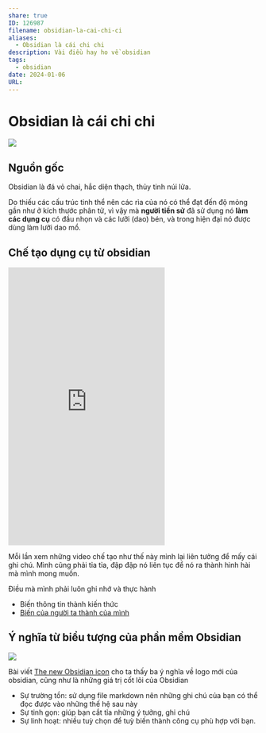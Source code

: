 ```yaml
---
share: true
ID: 126987
filename: obsidian-la-cai-chi-ci
aliases:
  - Obsidian là cái chi chi
description: Vài điều hay ho về obsidian
tags:
  - obsidian
date: 2024-01-06
URL:
---
```

# Obsidian là cái chi chi

![](https://i.imgur.com/80CmsCr.png)

## Nguồn gốc

Obsidian là đá vỏ chai, hắc diện thạch, thủy tinh núi lửa.

Do thiếu các cấu trúc tinh thể nên các rìa của nó có thể đạt đến độ mỏng gần như ở kích thước phân tử, vì vậy mà **người tiền sử** đã sử dụng nó **làm các dụng cụ** có đầu nhọn và các lưỡi (dao) bén, và trong hiện đại nó được dùng làm lưỡi dao mổ.

## Chế tạo dụng cụ từ obsidian

<iframe width="315" height="560"
src="https://www.youtube.com/embed/eQaBNEIE2Bw"
title="YouTube video player"
frameborder="0"
allow="accelerometer; autoplay; clipboard-write; encrypted-media; gyroscope; picture-in-picture; web-share"
allowfullscreen></iframe>

Mỗi lần xem những video chế tạo như thế này mình lại liên tưởng để mấy cái ghi chú. Mình cũng phải tỉa tỉa, đập đập nó liên tục để nó ra thành hình hài mà mình mong muốn.

Điều mà mình phải luôn ghi nhớ và thực hành

- Biến thông tin thành kiến thức
- [Biến của người ta thành của mình](./bay-nguoi-suu-tap.md#Làm%20thế%20nào%20để%20tránh%20nó)

## Ý nghĩa từ biểu tượng của phần mềm Obsidian

![](https://i.imgur.com/n7PMAOa.png)

Bài viết [The new Obsidian icon](https://obsidian.md/blog/new-obsidian-icon/) cho ta thấy ba ý nghĩa về logo mới của obsidian, cũng như là những giá trị cốt lõi của Obsidian

- Sự trường tồn: sử dụng file markdown nên những ghi chú của bạn có thể đọc được vào những thế hệ sau này
- Sự tinh gọn: giúp bạn cắt tỉa những ý tưởng, ghi chú
- Sự linh hoạt: nhiều tuỳ chọn để tuỳ biến thành công cụ phù hợp với bạn.